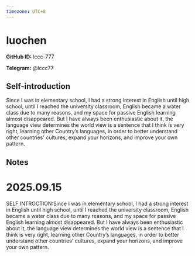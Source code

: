 ```yaml
---
timezone: UTC+8
---
```


# luochen

**GitHub ID:** lccc-777

**Telegram:** @lccc77

## Self-introduction

Since I was in elementary school, I had a strong interest in English until high school, until I reached the university classroom, English became a water class due to many reasons, and my space for passive English learning almost disappeared. But I have always been enthusiastic about it, the language view determines the world view is a sentence that I think is very right, learning other Country’s languages, in order to better understand other countries' cultures, expand your horizons, and improve your own pattern.

## Notes
<!-- Content_START -->
# 2025.09.15
<!-- DAILY_CHECKIN_2025-09-15_START -->
SELF INTROCTION:Since I was in elementary school, I had a strong interest in English until high school, until I reached the university classroom, English became a water class due to many reasons, and my space for passive English learning almost disappeared. But I have always been enthusiastic about it, the language view determines the world view is a sentence that I think is very right, learning other Country’s languages, in order to better understand other countries' cultures, expand your horizons, and improve your own pattern.
<!-- DAILY_CHECKIN_2025-09-15_END -->
<!-- Content_END -->
